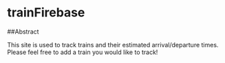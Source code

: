 # trainFirebase

##Abstract

This site is used to track trains and their estimated arrival/departure times. Please feel free to add a train you would like to track!

